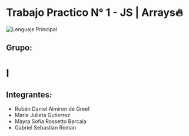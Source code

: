 # Trabajo Practico N° 1 - JS | Arrays🔥

![Lenguaje Principal](https://img.shields.io/badge/Lenguaje-JavaScript-yellow?style=flat-square&logo=javascript)

## Grupo:

# I

## Integrantes:
- Rubén Daniel Almiron de Greef
- Maria Julieta Gutierrez
- Mayra Sofia Rossetto Barcala
- Gabriel Sebastian Roman